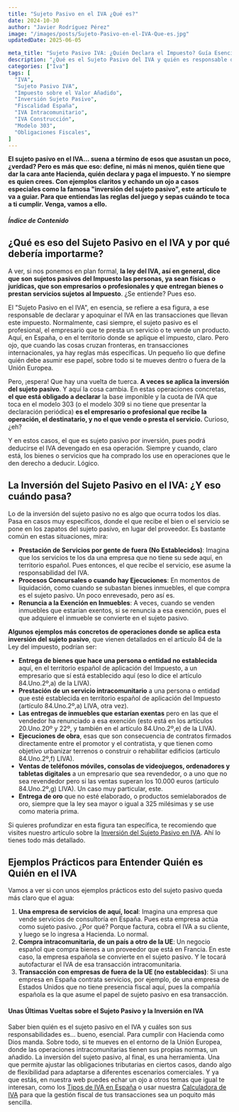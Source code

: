 ```yaml
---
title: "Sujeto Pasivo en el IVA ¿Qué es?"
date: 2024-10-30
author: "Javier Rodríguez Pérez"
image: "/images/posts/Sujeto-Pasivo-en-el-IVA-Que-es.jpg"
updatedDate: 2025-06-05

meta_title: "Sujeto Pasivo IVA: ¿Quién Declara el Impuesto? Guía Esencial"
description: "¿Qué es el Sujeto Pasivo del IVA y quién es responsable de declararlo? 🤔 Te explicamos este concepto clave, la inversión del sujeto pasivo y ejemplos claros. ¡Cumple con Hacienda!"
categories: ["Iva"]
tags: [
  "IVA",
  "Sujeto Pasivo IVA",
  "Impuesto sobre el Valor Añadido",
  "Inversión Sujeto Pasivo",
  "Fiscalidad España",
  "IVA Intracomunitario",
  "IVA Construcción",
  "Modelo 303",
  "Obligaciones Fiscales",
]
---
```


**El sujeto pasivo en el IVA... suena a término de esos que asustan un poco, ¿verdad? Pero es más que eso: define, ni más ni menos, quién tiene que dar la cara ante Hacienda, quién declara y paga el impuesto. Y no siempre es quien crees. Con ejemplos claritos y echando un ojo a casos especiales como la famosa "inversión del sujeto pasivo", este artículo te va a guiar. Para que entiendas las reglas del juego y sepas cuándo te toca a ti cumplir. Venga, vamos a ello.**

##### Índice de Contenido

## ¿Qué es eso del Sujeto Pasivo en el IVA y por qué debería importarme?

A ver, si nos ponemos en plan formal, **la ley del IVA, así en general, dice que son sujetos pasivos del Impuesto las personas, ya sean físicas o jurídicas, que son empresarios o profesionales y que entregan bienes o prestan servicios sujetos al Impuesto**. ¿Se entiende? Pues eso.

El "Sujeto Pasivo en el IVA", en esencia, se refiere a esa figura, a ese responsable de declarar y apoquinar el IVA en las transacciones que llevan este impuesto. Normalmente, casi siempre, el sujeto pasivo es el profesional, el empresario que te presta un servicio o te vende un producto. Aquí, en España, o en el territorio donde se aplique el impuesto, claro. Pero ojo, que cuando las cosas cruzan fronteras, en transacciones internacionales, ya hay reglas más específicas. Un pequeño lío que define quién debe asumir ese papel, sobre todo si te mueves dentro o fuera de la Unión Europea.

Pero, ¡espera! Que hay una vuelta de tuerca. **A veces se aplica la inversión del sujeto pasivo**. Y aquí la cosa cambia. En estas operaciones concretas, **el que está obligado a declarar** la base imponible y la cuota de IVA que toca en el modelo 303 (o el modelo 309 si no tiene que presentar la declaración periódica) **es el empresario o profesional que recibe la operación, el destinatario, y no el que vende o presta el servicio.** Curioso, ¿eh?

Y en estos casos, el que es sujeto pasivo por inversión, pues podrá deducirse el IVA devengado en esa operación. Siempre y cuando, claro está, los bienes o servicios que ha comprado los use en operaciones que le den derecho a deducir. Lógico.

## La Inversión del Sujeto Pasivo en el IVA: ¿Y eso cuándo pasa?

Lo de la inversión del sujeto pasivo no es algo que ocurra todos los días. Pasa en casos muy específicos, donde el que recibe el bien o el servicio se pone en los zapatos del sujeto pasivo, en lugar del proveedor. Es bastante común en estas situaciones, mira:

-   **Prestación de Servicios por gente de fuera (No Establecidos)**: Imagina que los servicios te los da una empresa que no tiene su sede aquí, en territorio español. Pues entonces, el que recibe el servicio, ese asume la responsabilidad del IVA.
-   **Procesos Concursales o cuando hay Ejecuciones**: En momentos de liquidación, como cuando se subastan bienes inmuebles, el que compra es el sujeto pasivo. Un poco enrevesado, pero así es.
-   **Renuncia a la Exención en Inmuebles**: A veces, cuando se venden inmuebles que estarían exentos, si se renuncia a esa exención, pues el que adquiere el inmueble se convierte en el sujeto pasivo.

**Algunos ejemplos más concretos de operaciones donde se aplica esta inversión del sujeto pasivo**, que vienen detallados en el artículo 84 de la Ley del impuesto, podrían ser:

-   **Entrega de bienes que hace una persona o entidad no establecida** aquí, en el territorio español de aplicación del Impuesto, a un empresario que sí está establecido aquí (eso lo dice el artículo 84.Uno.2º,a) de la LIVA).
-   **Prestación de un servicio intracomunitario** a una persona o entidad que esté establecida en territorio español de aplicación del Impuesto (artículo 84.Uno.2º,a) LIVA, otra vez).
-   **Las entregas de inmuebles que estarían exentas** pero en las que el vendedor ha renunciado a esa exención (esto está en los artículos 20.Uno.20º y 22º, y también en el artículo 84.Uno.2º,e) de la LIVA).
-   **Ejecuciones de obra**, esas que son consecuencia de contratos firmados directamente entre el promotor y el contratista, y que tienen como objetivo urbanizar terrenos o construir o rehabilitar edificios (artículo 84.Uno.2º,f) LIVA).
-   **Ventas de teléfonos móviles, consolas de videojuegos, ordenadores y tabletas digitales** a un empresario que sea revendedor, o a uno que no sea revendedor pero si las ventas superan los 10.000 euros (artículo 84.Uno.2º,g) LIVA). Un caso muy particular, este.
-   **Entrega de oro** que no esté elaborado, o productos semielaborados de oro, siempre que la ley sea mayor o igual a 325 milésimas y se use como materia prima.

Si quieres profundizar en esta figura tan específica, te recomiendo que visites nuestro artículo sobre la [Inversión del Sujeto Pasivo en IVA](https://calculadora-de-iva.es/inversion-del-sujeto-pasivo-del-iva). Ahí lo tienes todo más detallado.

## Ejemplos Prácticos para Entender Quién es Quién en el IVA

Vamos a ver si con unos ejemplos prácticos esto del sujeto pasivo queda más claro que el agua:

1.  **Una empresa de servicios de aquí, local**: Imagina una empresa que vende servicios de consultoría en España. Pues esta empresa actúa como sujeto pasivo. ¿Por qué? Porque factura, cobra el IVA a su cliente, y luego se lo ingresa a Hacienda. Lo normal.
2.  **Compra intracomunitaria, de un país a otro de la UE**: Un negocio español que compra bienes a un proveedor que está en Francia. En este caso, la empresa española se convierte en el sujeto pasivo. Y le tocará autofacturar el IVA de esa transacción intracomunitaria.
3.  **Transacción con empresas de fuera de la UE (no establecidas)**: Si una empresa en España contrata servicios, por ejemplo, de una empresa de Estados Unidos que no tiene presencia fiscal aquí, pues la compañía española es la que asume el papel de sujeto pasivo en esa transacción.

#### Unas Últimas Vueltas sobre el Sujeto Pasivo y la Inversión en IVA

Saber bien quién es el sujeto pasivo en el IVA y cuáles son sus responsabilidades es... bueno, esencial. Para cumplir con Hacienda como Dios manda. Sobre todo, si te mueves en el entorno de la Unión Europea, donde las operaciones intracomunitarias tienen sus propias normas, un añadido. La inversión del sujeto pasivo, al final, es una herramienta. Una que permite ajustar las obligaciones tributarias en ciertos casos, dando algo de flexibilidad para adaptarse a diferentes escenarios comerciales. Y ya que estás, en nuestra web puedes echar un ojo a otros temas que igual te interesan, como los [Tipos de IVA en España](https://calculadora-de-iva.es/tipos-de-iva-en-espana) o usar nuestra [Calculadora de IVA](https://calculadora-de-iva.es/) para que la gestión fiscal de tus transacciones sea un poquito más sencilla.
